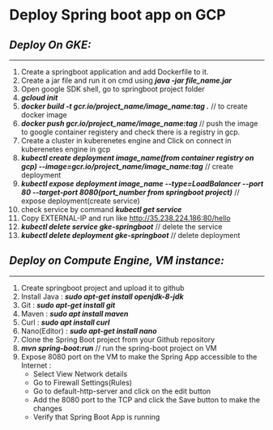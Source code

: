 # Deploy Spring boot app on GCP
## **_Deploy On GKE:_**
---
1. Create a springboot application and add Dockerfile to it.
2. Create a jar file and run it on cmd using **_java -jar file_name.jar_** 
3. Open google SDK shell, go to springboot project folder
4. **_gcloud init_**
5. **_docker build -t gcr.io/project_name/image_name:tag ._** // to create docker image
6. **_docker push gcr.io/project_name/image_name:tag_** // push the image to google container registery and check there is a registry in gcp.
7. Create a cluster in kuberenetes engine and Click on connect in kuberenetes engine in gcp
8. **_kubectl create deployment image_name(from container registry on gcp) --image=gcr.io/project_name/image_name:tag_** // create deployment
9. **_kubectl expose deployment image_name --type=LoadBalancer --port 80 --target-port 8080(port_number from springboot project)_** // expose deployment(create service)
10. check service by command **_kubectl get service_** 
11. Copy EXTERNAL-IP and run like http://35.238.224.186:80/hello
12. **_kubectl delete service gke-springboot_** // delete the service
13. **_kubectl delete deployment gke-springboot_** // delete deployment

## **_Deploy on Compute Engine, VM instance:_** 
---
1. Create springboot project and upload it to github
2. Install Java : **_sudo apt-get install openjdk-8-jdk_**
3. Git : **_sudo apt-get install git_**
4. Maven : **_sudo apt install maven_**
5. Curl : **_sudo apt install curl_**
6. Nano(Editor) : **_sudo apt-get install nano_**
7. Clone the Spring Boot project from your Github repository
8. **_mvn spring-boot:run_** // run the spring-boot project on VM
9. Expose 8080 port on the VM to make the Spring App accessible to the Internet :
    - Select View Network details
    - Go to Firewall Settings(Rules)
    - Go to default-http-server and click on the edit button
    - Add the 8080 port to the TCP and click the Save button to make the changes
    - Verify that Spring Boot App is running 


